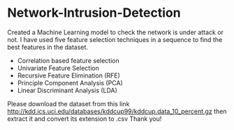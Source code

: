 # Network-Intrusion-Detection
Created a Machine Learning model to check the network is under attack or not.
I have used five feature selection techniques in a sequence to find the best features in the dataset.
-	Correlation based feature selection
-	Univariate Feature Selection
-	Recursive Feature Elimination (RFE)
-	Principle Component Analysis (PCA)
-	Linear Discriminant Analysis (LDA)


Please download the dataset from this link http://kdd.ics.uci.edu/databases/kddcup99/kddcup.data_10_percent.gz
then extract it and convert its extension to .csv
Thank you!